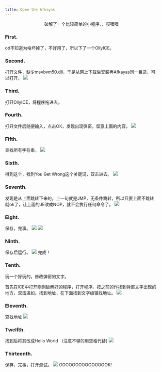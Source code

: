 ```yaml
---
title: Open the Afkayas
---
```

<center>破解了一个比较简单的小程序，，哎嘿嘿</center>

<!--more-->

### First.
od不知道为啥坏掉了，不好用了，所以下了一个OllyICE。

### Second.
打开文件，缺少msvbvm50.dll，于是从网上下载后安装再Afkayas同一目录，可以打开。
![](https://raw.githubusercontent.com/77smile/Webpic/master/C%3A%5CUsers%5CCX%5CDesktop%5Cimg1.png)

### Third.
打开OllyICE，将程序拖进去。

### Fourth.
打开文件后随便输入，点击OK，发现出现弹窗，留意上面的内容。
![](https://raw.githubusercontent.com/77smile/Webpic/master/C%3A%5CUsers%5CCX%5CDesktop%5Cimg3.png)

### Fifth.
查找所有字符串。
![](https://raw.githubusercontent.com/77smile/Webpic/master/C%3A%5CUsers%5CCX%5CDesktop%5Cimg7.png)

### Sixth.
得到这个，找到You Get Wrong这个关键词，双击进去。
![](https://raw.githubusercontent.com/77smile/Webpic/master/C%3A%5CUsers%5CCX%5CDesktop%5Cimg4.png)

### Seventh.
发现是从上面跳转下来的，上一句就是JMP，无条件跳转，所以只要上面不跳转就ok了，让上面的JE改成NOP，就不会执行任何命令了。
![](https://raw.githubusercontent.com/77smile/Webpic/master/C%3A%5CUsers%5CCX%5CDesktop%5Cimg5.png)

### Eight.
保存，完事。
![](https://raw.githubusercontent.com/77smile/Webpic/master/C%3A%5CUsers%5CCX%5CDesktop%5Cimg9.png)
![](https://raw.githubusercontent.com/77smile/Webpic/master/C%3A%5CUsers%5CCX%5CDesktop%5Cimg10.png)

### Ninth.
保存后运行。
![](https://raw.githubusercontent.com/77smile/Webpic/master/C%3A%5CUsers%5CCX%5CDesktop%5Cimg6.png)
完成！

### Tenth.
玩一个好玩的，修改弹窗的文字。

首先在ICE中打开刚刚破解好的程序，打开程序。按之前的作找到弹窗文字出现的地方，双击进如，找到地址，在下面找到文字编辑找地址。
![](https://raw.githubusercontent.com/77smile/Webpic/master/C%3A%5CUsers%5CCX%5CDesktop%5Cimg4.jpg)

### Eleventh.
查找地址
![](https://raw.githubusercontent.com/77smile/Webpic/master/C%3A%5CUsers%5CCX%5CDesktop%5Cimg3.jpg)

### Twelfth. 
找到后将其改成Hello World
（注意不够的用空格代替)
![](https://raw.githubusercontent.com/77smile/Webpic/master/C%3A%5CUsers%5CCX%5CDesktop%5Cimg5.jpg)

### Thirteenth.
保存，完事，打开测试。
![](https://raw.githubusercontent.com/77smile/Webpic/master/C%3A%5CUsers%5CCX%5CDesktop%5Cimg6.jpg)
OOOOOOOOOOOOOOOK!
